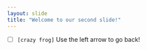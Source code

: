 ```yaml
---
layout: slide
title: "Welcome to our second slide!"
---
```

- [ ] `[crazy frog]`
Use the left arrow to go back!
